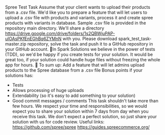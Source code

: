 Spree Test Task
Assume that your client wants to upload their products from a .csv file.
We'd like you to prepare a feature that will let users to upload a .csv file with products and
variants, process it and create spree products with variants in database. Sample .csv file is
provided in the repository main directory.
We'll share a directory
https://drive.google.com/drive/folders/1s2QBWjuPAP-uIOAsPKfEnEGhBq6ZYMnN with you.
Please download spark_test_task-master.zip repository, solve the task and push it to a
GitHub repository in your GitHub account.
􀀀In Spark Solutions we believe in the power of tests (TDD), so we'd be happy if you create
tests for your solution. It would be great too, if your solution could handle huge files without
freezing the whole app for hours. 􀀀
To sum up:
Add a feature that will let admins upload products to the Spree database from a .csv file
Bonus points if your solutions has:
- Tests
- Allows processing of huge uploads
- Extendability (so it's easy to add something to your solution)
- Good commit messages / comments
This task shouldn't take more than few hours. We respect your time and responsibilities, so
we would expect you to share your solution within 7 days from day when you receive this
task.
We don't expect a perfect solution, so just share your solution with us for code review.
Useful links:
https://github.com/spree/spree
https://guides.spreecommerce.org/
